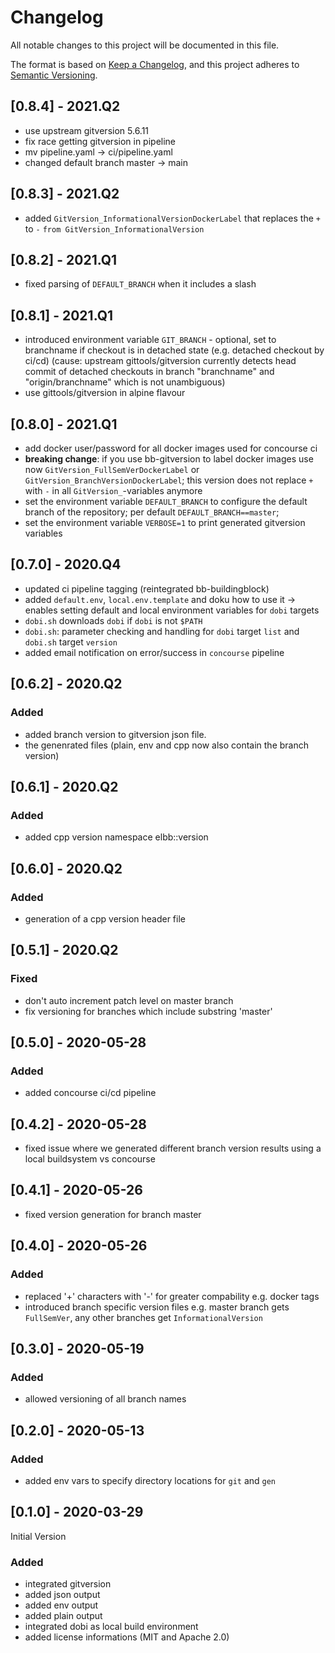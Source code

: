 # Changelog

All notable changes to this project will be documented in this file.

The format is based on [Keep a Changelog](https://keepachangelog.com/en/1.0.0/),
and this project adheres to [Semantic Versioning](https://semver.org/spec/v2.0.0.html).

## [0.8.4] - 2021.Q2

- use upstream gitversion 5.6.11
- fix race getting gitversion in pipeline
- mv pipeline.yaml -> ci/pipeline.yaml
- changed default branch master -> main

## [0.8.3] - 2021.Q2

- added `GitVersion_InformationalVersionDockerLabel` that replaces the `+` to `-` `from GitVersion_InformationalVersion`

## [0.8.2] - 2021.Q1

- fixed parsing of `DEFAULT_BRANCH` when it includes a slash

## [0.8.1] - 2021.Q1

- introduced environment variable `GIT_BRANCH` - optional, set to branchname if checkout is in detached state (e.g. detached checkout by ci/cd) (cause: upstream gittools/gitversion currently detects head commit of detached checkouts in branch "branchname" and "origin/branchname" which is not unambiguous)
- use gittools/gitversion in alpine flavour

## [0.8.0] - 2021.Q1

- add docker user/password for all docker images used for concourse ci
- **breaking change**: if you use bb-gitversion to label docker images use now `GitVersion_FullSemVerDockerLabel` or `GitVersion_BranchVersionDockerLabel`; this version does not replace `+` with `-` in all `GitVersion_`-variables anymore
- set the environment variable `DEFAULT_BRANCH` to configure the default branch of the repository; per default `DEFAULT_BRANCH==master`;
- set the environment variable `VERBOSE=1` to print generated gitversion variables

## [0.7.0] - 2020.Q4

-  updated ci pipeline tagging (reintegrated bb-buildingblock)
-  added `default.env`, `local.env.template` and doku how to use it -> enables setting default and local environment variables for `dobi` targets
-  `dobi.sh` downloads `dobi` if `dobi` is not `$PATH`
-  `dobi.sh`: parameter checking and handling for `dobi` target `list` and `dobi.sh` target `version`
-  added email notification on error/success in `concourse` pipeline

## [0.6.2] - 2020.Q2

### Added

-   added branch version to gitversion json file.
-   the genenrated files (plain, env and cpp now also contain the branch version)

## [0.6.1] - 2020.Q2

### Added

-   added cpp version namespace elbb::version

## [0.6.0] - 2020.Q2

### Added

-   generation of a cpp version header file

## [0.5.1] - 2020.Q2

### Fixed

-   don't auto increment patch level on master branch
-   fix versioning for branches which include substring 'master'

## [0.5.0] - 2020-05-28

### Added

-   added concourse ci/cd pipeline

## [0.4.2] - 2020-05-28

-   fixed issue where we generated different branch version results using a local buildsystem vs concourse

## [0.4.1] - 2020-05-26

-   fixed version generation for branch master

## [0.4.0] - 2020-05-26

### Added

-   replaced '+' characters with '-' for greater compability e.g. docker tags
-   introduced branch specific version files e.g.
    master branch gets `FullSemVer`, any other branches get `InformationalVersion`

## [0.3.0] - 2020-05-19

### Added

-   allowed versioning of all branch names

## [0.2.0] - 2020-05-13

### Added

-   added env vars to specify directory locations for `git` and `gen`

## [0.1.0] - 2020-03-29

Initial Version

### Added

-   integrated gitversion
-   added json output
-   added env output
-   added plain output
-   integrated dobi as local build environment
-   added license informations (MIT and Apache 2.0)
